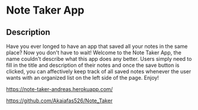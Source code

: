 # Note Taker App

## Description
Have you ever longed to have an app that saved all your notes in the same place? Now you don't have to wait! Welcome to the Note Taker App, the name couldn't describe what this app does any better. Users simply need to fill in the title and description of their notes and once the save button is clicked, you can affectively keep track of all saved notes whenever the user wants with an organized list on the left side of the page. Enjoy!


https://note-taker-andreas.herokuapp.com/

https://github.com/Akaiafas526/Note_Taker